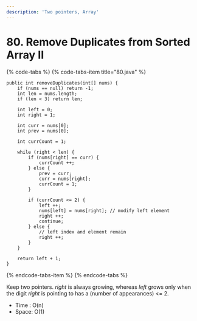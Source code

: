 ```yaml
---
description: 'Two pointers, Array'
---
```


# 80. Remove Duplicates from Sorted Array II

{% code-tabs %}
{% code-tabs-item title="80.java" %}
```text
public int removeDuplicates(int[] nums) {
    if (nums == null) return -1;
    int len = nums.length;
    if (len < 3) return len;

    int left = 0;
    int right = 1;

    int curr = nums[0];
    int prev = nums[0];

    int currCount = 1;

    while (right < len) {
        if (nums[right] == curr) {
            currCount ++;
        } else {
            prev = curr;
            curr = nums[right];
            currCount = 1;
        }

        if (currCount <= 2) {
            left ++;
            nums[left] = nums[right]; // modify left element
            right ++;
            continue;
        } else {
            // left index and element remain
            right ++;
        }
    }

    return left + 1;
}
```
{% endcode-tabs-item %}
{% endcode-tabs %}

Keep two pointers. _right_ is always growing, whereas _left_ grows only when the digit _right_ is pointing to has a \(number of appearances\) &lt;= 2.

* Time : O\(n\)
* Space: O\(1\)

